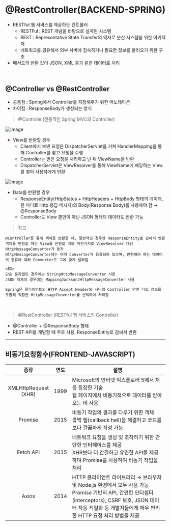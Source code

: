 # @RestController(BACKEND-SPRING)
- RESTful 웹 서비스를 제공하는 컨트롤러 <br>
  - RESTFul : REST 개념을 바탕으로 설계된 시스템
  - REST : Representative State Transfer의 약자로 분산 시스템을 위한 아키텍처 <br>
  - 네트워크를 경유해서 외부 서버에 접속하거나 필요한 정보를 불러오기 위한 구조 <br>
- 메서드의 반환 값이 JSON, XML 등과 같은 데이터로 처리 <br>

<br>

@Controller vs @RestController
---
- 공통점 : Spring에서 Controller를 지정해주기 위한 어노테이션
- 차이점 : ResponseBody가 생성되는 방식

> @Controlle (전통적인 Spring MVC의 Controller)

![image](https://github.com/silverywaves/IT_ACADEMY/assets/155939946/e732a0ef-9698-45b2-b077-e9ab5deeb5db)
- View를 반환할 경우
  - Client에서 보낸 요청은 DispatcherServlet을 거쳐 HandlerMapping을 통해 Controller를 찾고 요청을 수행
  - Controller는 받은 요청을 처리하고 난 뒤 ViewName을 반환
  - DispatcherServlet은 ViewResolver를 통해 ViewName에 해당하는 View를 찾아 사용자에게 반환

![image](https://github.com/silverywaves/IT_ACADEMY/assets/155939946/afccf7be-9c83-4870-8683-c920c663d7ea)
- Data를 반환할 경우
  - ResponseEntity(HttpStatus + HttpHeaders + HttpBody 형태의 데이터, 한 마디로 Http 응답 메시지)의 Body(Response Body)를 사용해야 함 → @ResponseBody
  - Controller도 View 뿐만이 아닌 JSON 형태의 데이터도 반환 가능

> 참고
```
@Controller를 통해 객체를 반환할 때, 일반적인 경우엔 ResponseEntity로 감싸서 반환
객체를 반환할 때는 View를 반환할 때와 마찬가지로 ViewResolver 대신 HttpMessageConverter가 동작
HttpMessageConverter에는 여러 Converter가 등록되어 있으며, 반환해야 하는 데이터의 종류에 따라 Converter도 그에 맞게 달라짐

<EX>
단순 문자열인 경우에는 StringHttpMessageConverter 사용
JSON 객체의 경우에는 MappingJackson2HttpMessageConverter 사용

Spring은 클라이언트의 HTTP Accept Header와 서버의 Controller 반환 타입 정보를 조합해 적합한 HttpMessageConverter를 선택하여 처리함
```

 <br>

> @RestController (RESTful 웹 서비스의 Controller)
- @Controller + @ResponseBody 형태
- REST API를 개발할 때 주로 사용, ResponseEntity로 감싸서 반환


 ---

비동기요청함수(FRONTEND-JAVASCRIPT)
---
|종류|연도|설명|
|:-:|:-:|-|
|XMLHttpRequest<br>(XHR)|1999|Microsoft의 인터넷 익스플로러 5에서 처음 등장한 기술<br>웹 페이지에서 비동기적으로 데이터를 받아오는 데 사용|
|Promise|2015|비동기 작업의 결과를 다루기 위한 객체<br>콜백 헬(callback hell)을 해결하고 코드를 보다 깔끔하게 작성 가능|
|Fetch API|2015|네트워크 요청을 생성 및 조작하기 위한 간단한 인터페이스를 제공<br>XHR보다 더 간결하고 유연한 API를 제공하며 Promise를 사용하여 비동기 작업을 처리|
|Axios|2014|HTTP 클라이언트 라이브러리 → 브라우저 및 Node.js 환경에서 모두 사용 가능<br>Promise 기반의 API, 간편한 인터셉터(interceptors), CSRF 보호, JSON 데이터 자동 직렬화 등 개발자들에게 매우 편리한 HTTP 요청 처리 방법을 제공|

